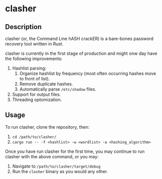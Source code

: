 # clasher

## Description

clasher (or, the Command Line hASH crackER) is a bare-bones password recovery tool written in Rust.

clasher is currently in the first stage of production and might onw day have the following improvements:

1. Hashlist parsing:
    1. Organize hashlist by frequency (most often occurring hashes move to front of list).
    2. Remove duplicate hashes.
    3. Automatically parse `/etc/shadow` files.
2. Support for output files.
3. Threading optomization.

## Usage

To run clasher, clone the repository, then:

1. `cd /path/to/clasher/`
2. `cargo run -- -f <hashlist> -w <wordlist> -a <hashing_algorithm>`

Once you have run clasher for the first time, you may continue to run clasher with the above command, or you may:

1. Navigate to `/path/to/clasher/target/debug`
2. Run the `clasher` binary as you would any other.
